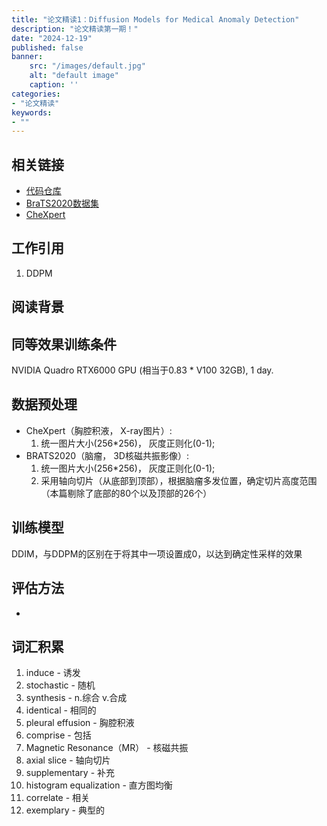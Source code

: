 ```yaml
---
title: "论文精读1：Diffusion Models for Medical Anomaly Detection"
description: "论文精读第一期！"
date: "2024-12-19"
published: false
banner:
    src: "/images/default.jpg"
    alt: "default image"
    caption: ''
categories:
- "论文精读"
keywords:
- ""
---
```

## 相关链接
- [代码仓库](https://github.com/JuliaWolleb/diffusion-anomaly)
- [BraTS2020数据集](https://www.med.upenn.edu/cbica/brats2020/data.html)
- [CheXpert](https://stanfordmlgroup.github.io/competitions/chexpert/)

## 工作引用
1. DDPM

## 阅读背景

## 同等效果训练条件
NVIDIA Quadro RTX6000 GPU (相当于0.83 * V100 32GB), 1 day.

## 数据预处理
- CheXpert（胸腔积液， X-ray图片）: 
    1. 统一图片大小(256*256)， 灰度正则化(0-1);
- BRATS2020（脑瘤， 3D核磁共振影像）:
    1. 统一图片大小(256*256)， 灰度正则化(0-1);
    2. 采用轴向切片（从底部到顶部），根据脑瘤多发位置，确定切片高度范围（本篇剔除了底部的80个以及顶部的26个）

## 训练模型
DDIM，与DDPM的区别在于将其中一项设置成0，以达到确定性采样的效果

## 评估方法
- 

## 词汇积累
1. induce - 诱发
2. stochastic - 随机
3. synthesis - n.综合 v.合成
4. identical - 相同的
5. pleural effusion - 胸腔积液
6. comprise - 包括
7. Magnetic Resonance（MR） - 核磁共振
8. axial slice - 轴向切片
9. supplementary - 补充
10. histogram equalization - 直方图均衡
11. correlate - 相关
12. exemplary - 典型的
